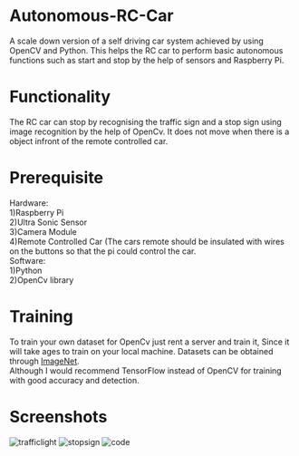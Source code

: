 # Autonomous-RC-Car
A scale down version of a self driving car system achieved by using OpenCV and Python. This helps the RC car to perform basic autonomous functions such as start and stop by the help of sensors and Raspberry Pi.
# Functionality
The RC car can stop by recognising the traffic sign and a stop sign using image recognition by the help of OpenCv. 
It does not move when there is a object infront of the remote controlled car.

# Prerequisite
  Hardware:<br/>
   1)Raspberry Pi<br/>
   2)Ultra Sonic Sensor<br/>
   3)Camera Module<br/>
   4)Remote Controlled Car (The cars remote should be insulated with wires on the buttons so that the pi could control the car.<br/>
  Software:<br/>
   1)Python<br/>
   2)OpenCv library<br/>
# Training
  To train your own dataset for OpenCv just rent a server and train it, Since it will take ages to train on your local machine. Datasets can be obtained through [ImageNet](http://image-net.org/index).<br/> Although I would recommend TensorFlow instead of OpenCV for training with good accuracy and detection.
  
# Screenshots
![trafficlight](https://user-images.githubusercontent.com/12658863/37247759-5f19c3a4-2475-11e8-92d4-6c9a4e2a640d.JPG) ![stopsign](https://user-images.githubusercontent.com/12658863/37247765-79ee5ce4-2475-11e8-96f2-88cfdc45348a.JPG) ![code](https://user-images.githubusercontent.com/12658863/37247771-934c2f72-2475-11e8-977c-d1b9dd06e912.JPG)
